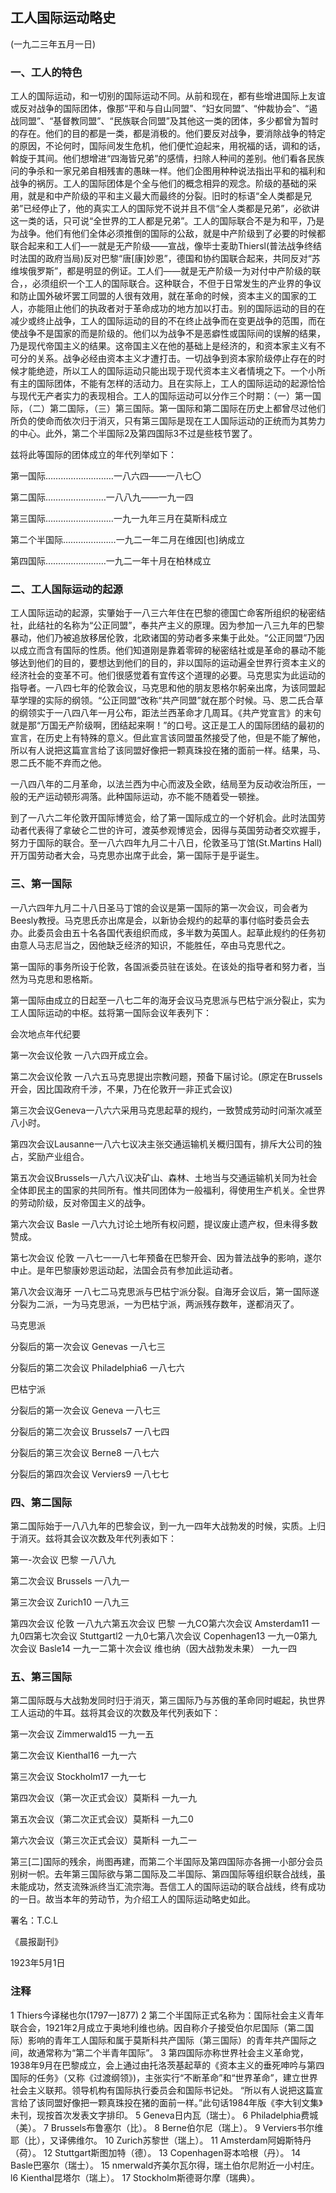 ## 工人国际运动略史

 

(一九二三年五月一日)

 

### 一、工人的特色

 

工人的国际运动，和一切别的国际运动不同。从前和现在，都有些增进国际上友谊或反对战争的国际团体，像那“平和与自山同盟”、“妇女同盟”、“仲裁协会”、“遏战同盟”、“基督教同盟”、“民族联合同盟”及其他这一类的团体，多少都曾为暂时的存在。他们的目的都是一类，都是消极的。他们要反对战争，要消除战争的特定的原因，不论何时，国际间发生危机，他们便忙迫起来，用祝福的话，调和的话，斡旋于其间。他们想增进“四海皆兄弟”的感情，扫除人种间的差别。他们看各民族问的争杀和一家兄弟自相残害的愚昧一样。他们企图用种种说法指出平和的福利和战争的祸厉。工人的国际团体是个全与他们的概念相异的观念。阶级的基础的采用，就是和中产阶级的平和主义最大而最终的分裂。旧时的标语“全人类都是兄弟”已经停止了，他的真实工人的国际党不说并且不信“全人类都是兄弟”，必欲讲这一类的话，只可说“全世界的工人都是兄弟”。工人的国际联合不是为和平，乃是为战争。他们有他们全体必须推倒的国际的公敌，就是中产阶级到了必要的时候都联合起来和工人们—一就是无产阶级——宣战，像毕士麦助Thiersl(普法战争终结时法国的政府当局)反对巴黎“唐[康]妙恩”，德国和协约国联合起来，共同反对“苏维埃俄罗斯”，都是明显的例证。工人们——就是无产阶级一为对付中产阶级的联合，，必须组织一个工人的国际联合。这种联合，不但于日常发生的产业界的争议和防止国外破坏罢工同盟的人很有效用，就在革命的时候，资本主义的国家的工人，亦能阻止他们的执政者对于革命成功的地方加以打击。别的国际运动的目的在减少或终止战争，工人的国际运动的目的不在终止战争而在变更战争的范围，而在使战争不是国家的而是阶级的。他们以为战争不是恶癖性或国际间的误解的结果，乃是现代帝国主义的结果。这帝国主义在他的基础上是经济的，和资本家主义有不可分的关系。战争必经由资本主义才遭打击。一切战争到资本家阶级停止存在的时候才能绝迹，所以工人的国际运动只能出现于现代资本主义者情境之下。一个小所有主的国际团体，不能有怎样的活动力。且在实际上，工人的国际运动的起源恰恰与现代无产者实力的表现相合。工人的国际运动可以分作三个时期：（一）第一国际，（二）第二国际，（三）第三国际。第一国际和第二国际在历史上都曾尽过他们所负的使命而依次归于消灭，只有第三国际是现在工人国际运动的正统而为其势力的中心。此外，第二个半国际2及第四国际3不过是些枝节罢了。

兹将此等国际的团体成立的年代列举如下：

第一国际………………………一八六四——一八七〇

第二国际……………………一八八九——一九一四

第三国际………………………一九一九年三月在莫斯科成立

第二个半国际…………………一九二一年二月在维因[也]纳成立

第四国际……………………一九二一年十月在柏林成立



### 二、工人国际运动的起源

 

工人国际运动的起源，实肇始于一八三六年住在巴黎的德国亡命客所组织的秘密结社，此结社的名称为“公正同盟”，奉共产主义的原理。因为参加一八三九年的巴黎暴动，他们乃被追放移居伦敦，北欧诸国的劳动者多来集于此处。“公正同盟”乃因以成立而含有国际的性质。他们知道刚是靠着零碎的秘密结社或是革命的暴动不能够达到他们的目的，要想达到他们的目的，非以国际的运动遍全世界行资本主义的经济社会的变革不可。他们很感觉着有宜传这个道理的必要。马克思实为此运动的指导者。一八四七年的伦敦会议，马克思和他的朋友恩格尔躬亲出席，为该同盟起草学理的实际的纲领。“公正同盟”改称“共产同盟”就在那个时候。马、恩二氏合草的纲领实于一八四八年一月公布，距法兰西革命才几周耳。《共产党宣言》的末句就是那“万国无产阶级啊，团结起来啊！”的口号。这正是工人的国际团结的最初的宣言，在历史上有特殊的意义。但此宣言该同盟虽然接受了他，但是不能了解他，所以有人说把这篇宣言给了该同盟好像把一颗真珠投在猪的面前一样。结果，马、恩二氏不能不弃而之他。

一八四八年的二月革命，以法兰西为中心而波及全欧，结局至为反动收治所压，一般的无产运动顿形凋落。此种国际运动，亦不能不随着受一顿挫。

到了一八六二年伦敦开国际博览会，给了第一国际成立的一个好机会。此时法国劳动者代表得了拿破仑二世的许可，渡英参观博览会，因得与英国劳动者交欢握手，努力于国际的联合。至一八六四年九月二十八日，伦敦圣马丁馆(St.Martins Hall)开万国劳动者大会，马克思亦出席于此会，第一国际于是乎诞生。

 

### 三、第一国际

 

一八六四年九月二十八日圣马丁馆的会议是第一国际的第一次会议，司会者为Beesly教授。马克思氏亦出席是会，以新协会规约的起草的事付临时委员会去办。此委员会由五十名各国代表组织而成，多半数为英国人。起草此规约的任务初由意人马志尼当之，因他缺乏经济的知识，不能胜任，卒由马克思代之。

第一国际的事务所设于伦敦，各国派委员驻在该处。在该处的指导者和努力者，当然为马克思和恩格斯。

第一国际由成立的日起至一八七二年的海牙会议马克思派与巴枯宁派分裂止，实为工人国际运动的中枢。兹将第一国际会议年表列下：

会次地点年代纪要

第一次会议伦敦 一八六四开成立会。

第二次会议伦敦 一八六五马克思提出宗教问题，预备下届讨论。(原定在Brussels开会，因比国政府千涉，不果，乃在伦敦开一非正式会议)

第三次会议Geneva一八六六采用马克思起草的规约，一致赞成劳动时问渐次减至八小时。

第四次会议Lausanne一八六七议决主张交通运输机关概归国有，排斥大公司的独占，奖励产业组合。

第五次会议Brussels一八六八议决矿山、森林、土地当与交通运输机关同为社会全体即民主的国家的共同所有。惟共同团体为一般福利，得使用生产机关。全世界的劳动阶级，反对帝国主义的战争。

第六次会议 Basle 一八六九讨论土地所有权问题，提议废止遗产权，但未得多数赞成。

第七次会议 伦敦 一八七一一八七年预备在巴黎开会、因为普法战争的影响，遂尔中止。是年巴黎康妙恩运动起，法国会员有参加此运动者。

第八次会议海牙 一八七二马克思派与巴枯宁派分裂。自海牙会议后，第一国际遂分裂为二派，一为马克思派，一为巴枯宁派，两派残存数年，遂都消灭了。



马克思派

分裂后的第一次会议 Genevas 一八七三

分裂后的第二次会议 Philadelphia6 一八七六

巴枯宁派

分裂后的第一次会议 Geneva 一八七三

分裂后的第二次会议 Brussels7 一八七四

分裂后的第三次会议 Berne8 一八七六

分裂后的第四次会议 Verviers9 一八七七

 

### 四、第二国际

 

第二国际始于一八八九年的巴黎会议，到一九一四年大战勃发的时候，实质。上归于消灭。兹将其会议次数及年代列表如下：

第一-次会议 巴黎 一八八九

第二次会议 Brussels 一八九一

第三次会议 Zurich10 一八九三

第四次会议 伦敦 一八九六第五次会议 巴黎 一九CO第六次会议 Amsterdam11 一九0四第七次会议 Stuttgartl2 一九0七第八次会议 Copenhagen13 一九一0第九次会议 Basle14 一九一二第十次会议 维也纳（因大战勃发未果） 一九一四

 

### 五、第三国际

 

第二国际既与大战勃发同时归于消灭，第三国际乃与苏俄的革命同时崛起，执世界工人运动的牛耳。兹将其会议的次数及年代列表如下：

第一次会议 Zimmerwald15 一九一五

第二次会议 Kienthal16 一九一六

第三次会议 Stockholm17 一九一七

第四次会议（第一次正式会议）莫斯科 一九一九

第五次会议（第二次正式会议）莫斯科 一九二0

第六次会议（第三次正式会议）莫斯科 一九二一

第三[二]国际的残余，尚图再建，而第二个半国际及第四国际亦各拥一小部分会员别树一帜。去年第三国际欲与第二国际及二半国际、第四国际等组织联合战线，虽未能成功，然支流殊派终当汇流宗海。吾信工人的国际运动的联合战线，终有成功的一日。故当本年的劳动节，为介绍工人的国际运动略史如此。

 

署名：T.C.L

《晨报副刊》

 

1923年5月1日

 

### 注释
1 Thiers今译梯也尔(1797一]877)
2 第二个半国际正式名称为：国际社会主义青年联合会，1921年2月成立于奥地利维也纳。因自称介子接受伯尔尼国际（第二国际）影响的青年工人国际和属于莫斯科共产国际（第三国际）的青年共产国际之间，故通常称为“第二个半青年国际”。
3 第四国际亦称世界社会主义革命党，1938年9月在巴黎成立，会上通过由托洛茨基起草的《资本主义的垂死呻吟与第四国际的任务》（又称《过渡纲领》)，主张实行“不断革命”和“世界革命”，建立世界社会主义联邦。领导机构有国际执行委员会和国际书记处。
“所以有人说把这篇宣言给了该同盟好像把一颗真珠投在猪的面前一样。”此句话1984年版《李大钊文集》未刊，现按首次发表文字排印。
5 Geneva日内瓦（瑞士）。
6 Philadelphia费城（美）。
7 Brussels布鲁塞尔（比）。
8 Berne伯尔尼（瑞上）。
9 Verviers书尔维耶（比），又译佛维尔。
10 Zurich苏黎世（瑞上）。
11 Amsterdam阿姆斯特丹（荷）。
12 Stuttgart斯图加特（德）。
13 Copenhagen哥本哈根（丹）。
14 Basle巴塞尔（瑞士）。
15 nmerwald齐美尔瓦尔得，瑞土伯尔尼附近一小村庄。
l6 Kienthal昆塔尔（瑞上）。
17 Stockholm斯德哥尔摩（瑞典）。
